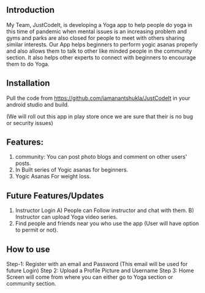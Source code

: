 Introduction
-----------
My Team, JustCodeIt, is developing a Yoga app to help people do yoga in this time of pandemic when mental issues is an increasing problem and gyms and parks are also closed for people to meet with others sharing similar interests.
Our App helps beginners to perform yogic asanas properly and also allows them to talk to other like minded people in the community section. It also helps other experts to connect with beginners to encourage them to do Yoga.


Installation
-----------
Pull the code from https://github.com/iamanantshukla/JustCodeIt in your android studio and build.

(We will roll out this app in play store once we are sure that their is no bug or security issues)


Features:
----------
1. community: You can post photo blogs and comment on other users' posts.
2. In Built series of Yogic asanas for beginners.
3. Yogic Asanas For weight loss.


Future Features/Updates
----------
1. Instructor Login
      A) People can Follow instructor and chat with them.
      B) Instructor can upload Yoga video series.
2. Find people and friends near you who use the app (User will have option to permit or not).


How to use
-----------

Step-1: Register with an email and Password (This email will be used for future Login)
Step 2: Upload a Profile Picture and Username
Step 3: Home Screen will come from where you can either go to Yoga section or community section.
